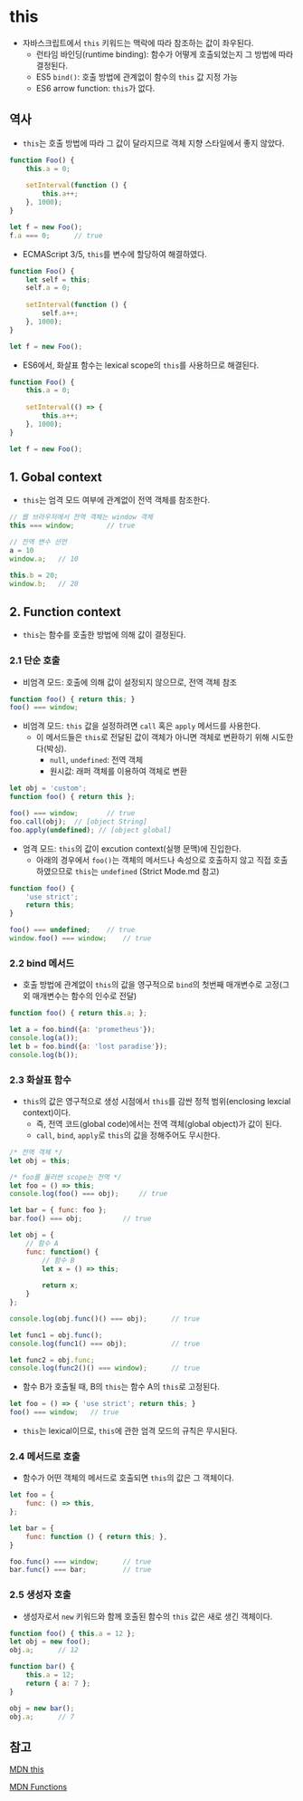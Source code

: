 # this

- 자바스크립트에서 `this` 키워드는 맥락에 따라 참조하는 값이 좌우된다.
  - 런타임 바인딩(runtime binding): 함수가 어떻게 호출되었는지 그 방법에 따라 결정된다.
  - ES5 `bind()`: 호출 방법에 관계없이 함수의 `this` 값 지정 가능
  - ES6 arrow function: `this`가 없다.



## 역사

- `this`는 호출 방법에 따라 그 값이 달라지므로 객체 지향 스타일에서 좋지 않았다.

```js
function Foo() {
    this.a = 0;
    
    setInterval(function () {
        this.a++;
    }, 1000);
}

let f = new Foo();
f.a === 0;		// true
```

- ECMAScript 3/5, `this`를 변수에 할당하여 해결하였다.

```js
function Foo() {
    let self = this;
    self.a = 0;
    
    setInterval(function () {
        self.a++;
    }, 1000);
}

let f = new Foo();
```

- ES6에서, 화살표 함수는 lexical scope의 `this`를 사용하므로 해결된다.

```js
function Foo() {
    this.a = 0;
    
    setInterval(() => {
        this.a++;
    }, 1000);
}

let f = new Foo();
```





## 1. Gobal context

- `this`는 엄격 모드 여부에 관계없이 전역 객체를 참조한다.

```js
// 웹 브라우저에서 전역 객체는 window 객체
this === window;		// true

// 전역 변수 선언
a = 10
window.a;	// 10

this.b = 20;
window.b;	// 20
```



## 2. Function context

- `this`는 함수를 호출한 방법에 의해 값이 결정된다.



### 2.1 단순 호출

- 비엄격 모드: 호출에 의해 값이 설정되지 않으므로, 전역 객체 참조

```js
function foo() { return this; }
foo() === window;
```

- 비엄격 모드: `this` 값을 설정하려면 `call` 혹은 `apply` 메서드를 사용한다.
  - 이 메서드들은 `this`로 전달된 값이 객체가 아니면 객체로 변환하기 위해 시도한다(박싱).
    - `null`, `undefined`: 전역 객체
    - 원시값: 래퍼 객체를 이용하여 객체로 변환

```js
let obj = 'custom';
function foo() { return this };

foo() === window;		// true
foo.call(obj);	// [object String]
foo.apply(undefined); // [object global] 
```



- 엄격 모드: `this`의 값이 excution context(실행 문맥)에 진입한다.
  - 아래의 경우에서 `foo()`는 객체의 메서드나 속성으로 호출하지 않고 직접 호출하였으므로 `this`는 `undefined` (Strict Mode.md 참고)

```js
function foo() {
    'use strict';
    return this;
}

foo() === undefined;	// true
window.foo() === window;	// true
```



### 2.2 bind 메서드

- 호출 방법에 관계없이 `this`의 값을 영구적으로 `bind`의 첫번째 매개변수로 고정(그 외 매개변수는 함수의 인수로 전달)

```js
function foo() { return this.a; };

let a = foo.bind({a: 'prometheus'});
console.log(a());
let b = foo.bind({a: 'lost paradise'});
console.log(b());
```



### 2.3 화살표 함수

- `this`의 값은 영구적으로 생성 시점에서 `this`를 감싼 정적 범위(enclosing lexcial context)이다. 
  - 즉, 전역 코드(global code)에서는 전역 객체(global object)가 값이 된다.
  - `call`, `bind`, `apply`로 `this`의 값을 정해주어도 무시한다.

```js
/* 전역 객체 */
let obj = this;

/* foo를 둘러싼 scope는 전역 */
let foo = () => this;
console.log(foo() === obj);		// true

let bar = { func: foo };
bar.foo() === obj;			// true
```



```js
let obj = {
    // 함수 A
    func: function() {
        // 함수 B
        let x = () => this;
        
        return x;
    }
};

console.log(obj.func()() === obj);		// true

let func1 = obj.func();
console.log(func1() === obj);			// true

let func2 = obj.func;
console.log(func2()() === window);		// true
```

- 함수 B가 호출될 때, B의 `this`는 함수 A의 `this`로 고정된다.

```js
let foo = () => { 'use strict'; return this; }
foo() === window;	// true
```

- `this`는 lexical이므로, `this`에 관한 엄격 모드의 규칙은 무시된다.



### 2.4 메서드로 호출

- 함수가 어떤 객체의 메서드로 호출되면 `this`의 값은 그 객체이다.

```js
let foo = {
    func: () => this,
};

let bar = {
    func: function () { return this; },
}

foo.func() === window;		// true
bar.func() === bar;			// true
```



### 2.5 생성자 호출

- 생성자로서 `new` 키워드와 함께 호출된 함수의 `this` 값은 새로 생긴 객체이다.

```js
function foo() { this.a = 12 };
let obj = new foo();
obj.a;		// 12

function bar() {
    this.a = 12;
    return { a: 7 };
}

obj = new bar();
obj.a;		// 7
```



## 참고

[MDN this](https://developer.mozilla.org/ko/docs/Web/JavaScript/Reference/Operators/this)

[MDN Functions](https://developer.mozilla.org/ko/docs/Web/JavaScript/Guide/Functions#%EC%82%AC%EC%A0%84%EC%A0%81_this)

